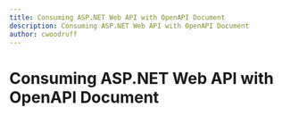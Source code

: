 ```yaml
---
title: Consuming ASP.NET Web API with OpenAPI Document
description: Consuming ASP.NET Web API with OpenAPI Document
author: cwoodruff
---
```

# Consuming ASP.NET Web API with OpenAPI Document